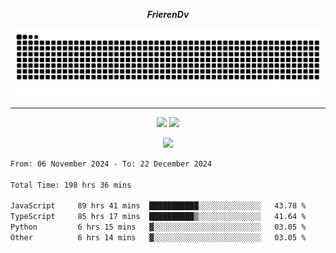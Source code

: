 ***<p align="center">FrierenDv</p>***

<div align="center">
  <picture>
      <source
    media="(prefers-color-scheme: dark)"
      srcset="https://raw.githubusercontent.com/platane/snk/output/github-contribution-grid-snake-dark.svg"
      />
    <source
      media="(prefers-color-scheme: light)"
      srcset="https://raw.githubusercontent.com/xct007/xct007/output/github-contribution-grid-snake.svg"
      />
    <img
      alt="Snake"
      src="https://raw.githubusercontent.com/xct007/xct007/output/github-contribution-grid-snake.svg"
      />
  </picture>

</div>

___
<p align="center">
  <img src="https://readme-stats-blush-eta.vercel.app/api/top-langs/?username=xct007&layout=compact" />
  <img src="https://readme-stats-blush-eta.vercel.app/api?username=xct007&show_icons=true&theme=transparent&hide_title=true&include_all_commits=true" />
</p>

<p align="center">
  <img src="https://github-profile-trophy.vercel.app/?username=xct007&theme=light&margin-w=15" />
</p>
<!--START_SECTION:waka-->

```txt
From: 06 November 2024 - To: 22 December 2024

Total Time: 198 hrs 36 mins

JavaScript     89 hrs 41 mins  ███████████░░░░░░░░░░░░░░   43.78 %
TypeScript     85 hrs 17 mins  ██████████▒░░░░░░░░░░░░░░   41.64 %
Python         6 hrs 15 mins   ▓░░░░░░░░░░░░░░░░░░░░░░░░   03.05 %
Other          6 hrs 14 mins   ▓░░░░░░░░░░░░░░░░░░░░░░░░   03.05 %
```

<!--END_SECTION:waka-->
